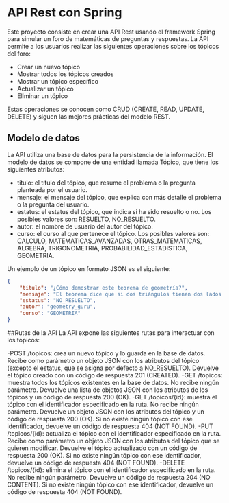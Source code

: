 # API Rest con Spring

Este proyecto consiste en crear una API Rest usando el framework Spring para simular un foro de matemáticas de preguntas y respuestas. La API permite a los usuarios realizar las siguientes operaciones sobre los tópicos del foro:

- Crear un nuevo tópico
- Mostrar todos los tópicos creados
- Mostrar un tópico específico
- Actualizar un tópico
- Eliminar un tópico

Estas operaciones se conocen como CRUD (CREATE, READ, UPDATE, DELETE) y siguen las mejores prácticas del modelo REST.

## Modelo de datos

La API utiliza una base de datos para la persistencia de la información. El modelo de datos se compone de una entidad llamada Tópico, que tiene los siguientes atributos:

- titulo: el título del tópico, que resume el problema o la pregunta planteada por el usuario.
- mensaje: el mensaje del tópico, que explica con más detalle el problema o la pregunta del usuario.
- estatus: el estatus del tópico, que indica si ha sido resuelto o no. Los posibles valores son: RESUELTO, NO_RESUELTO.
- autor: el nombre de usuario del autor del tópico.
- curso: el curso al que pertenece el tópico. Los posibles valores son: CALCULO, MATEMATICAS_AVANZADAS, OTRAS_MATEMATICAS, ALGEBRA, TRIGONOMETRIA, PROBABILIDAD_ESTADISTICA, GEOMETRIA.

Un ejemplo de un tópico en formato JSON es el siguiente:

```json
{
	"titulo": "¿Cómo demostrar este teorema de geometría?",
	"mensaje": "El teorema dice que si dos triángulos tienen dos lados congruentes y el ángulo comprendido entre ellos también es congruente, entonces los triángulos son congruentes. ¿Cómo puedo demostrarlo usando las propiedades de los triángulos y las congruencias?",
	"estatus": "NO_RESUELTO",
	"autor": "geometry_guru",
	"curso": "GEOMETRIA"
}
```
##Rutas de la API
La API expone las siguientes rutas para interactuar con los tópicos:

-POST /topicos: crea un nuevo tópico y lo guarda en la base de datos. Recibe como parámetro un objeto JSON con los atributos del tópico (excepto el estatus, que se asigna por defecto a NO_RESUELTO). Devuelve el tópico creado con un código de respuesta 201 (CREATED).
-GET /topicos: muestra todos los tópicos existentes en la base de datos. No recibe ningún parámetro. Devuelve una lista de objetos JSON con los atributos de los tópicos y un código de respuesta 200 (OK).
-GET /topicos/{id}: muestra el tópico con el identificador especificado en la ruta. No recibe ningún parámetro. Devuelve un objeto JSON con los atributos del tópico y un código de respuesta 200 (OK). Si no existe ningún tópico con ese identificador, devuelve un código de respuesta 404 (NOT FOUND).
-PUT /topicos/{id}: actualiza el tópico con el identificador especificado en la ruta. Recibe como parámetro un objeto JSON con los atributos del tópico que se quieren modificar. Devuelve el tópico actualizado con un código de respuesta 200 (OK). Si no existe ningún tópico con ese identificador, devuelve un código de respuesta 404 (NOT FOUND).
-DELETE /topicos/{id}: elimina el tópico con el identificador especificado en la ruta. No recibe ningún parámetro. Devuelve un código de respuesta 204 (NO CONTENT). Si no existe ningún tópico con ese identificador, devuelve un código de respuesta 404 (NOT FOUND).
